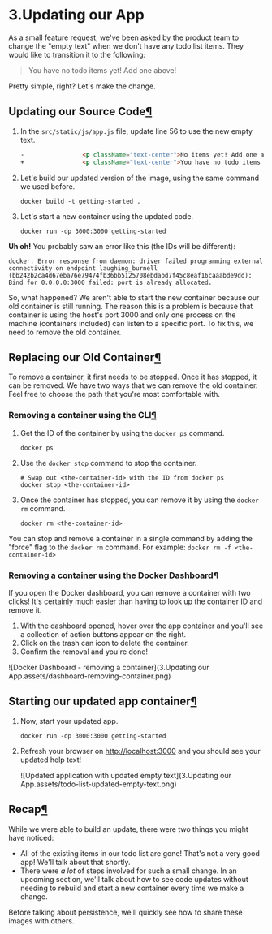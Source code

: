 # 3.Updating our App

As a small feature request, we've been asked by the product team to change the "empty text" when we don't have any todo list items. They would like to transition it to the following:

> You have no todo items yet! Add one above!

Pretty simple, right? Let's make the change.

## Updating our Source Code[¶](http://localhost/tutorial/updating-our-app/#updating-our-source-code)

1. In the `src/static/js/app.js` file, update line 56 to use the new empty text.

   ```html
   -                <p className="text-center">No items yet! Add one above!</p>
   +                <p className="text-center">You have no todo items yet! Add one above!</p>
   ```

2. Let's build our updated version of the image, using the same command we used before.

   ```shell
   docker build -t getting-started .
   ```

3. Let's start a new container using the updated code.

   ```shell
   docker run -dp 3000:3000 getting-started
   ```

**Uh oh!** You probably saw an error like this (the IDs will be different):

```
docker: Error response from daemon: driver failed programming external connectivity on endpoint laughing_burnell 
(bb242b2ca4d67eba76e79474fb36bb5125708ebdabd7f45c8eaf16caaabde9dd): Bind for 0.0.0.0:3000 failed: port is already allocated.
```

So, what happened? We aren't able to start the new container because our old container is still running. The reason this is a problem is because that container is using the host's port 3000 and only one process on the machine (containers included) can listen to a specific port. To fix this, we need to remove the old container.

## Replacing our Old Container[¶](http://localhost/tutorial/updating-our-app/#replacing-our-old-container)

To remove a container, it first needs to be stopped. Once it has stopped, it can be removed. We have two ways that we can remove the old container. Feel free to choose the path that you're most comfortable with.

### Removing a container using the CLI[¶](http://localhost/tutorial/updating-our-app/#removing-a-container-using-the-cli)

1. Get the ID of the container by using the `docker ps` command.

   ```
   docker ps
   ```

2. Use the `docker stop` command to stop the container.

   ```
   # Swap out <the-container-id> with the ID from docker ps
   docker stop <the-container-id>
   ```

3. Once the container has stopped, you can remove it by using the `docker rm` command.

   ```
   docker rm <the-container-id>
   ```

You can stop and remove a container in a single command by adding the "force" flag to the `docker rm` command. For example: `docker rm -f <the-container-id>`

### Removing a container using the Docker Dashboard[¶](http://localhost/tutorial/updating-our-app/#removing-a-container-using-the-docker-dashboard)

If you open the Docker dashboard, you can remove a container with two clicks! It's certainly much easier than having to look up the container ID and remove it.

1. With the dashboard opened, hover over the app container and you'll see a collection of action buttons appear on the right.
2. Click on the trash can icon to delete the container.
3. Confirm the removal and you're done!

![Docker Dashboard - removing a container](3.Updating our App.assets/dashboard-removing-container.png)

## Starting our updated app container[¶](http://localhost/tutorial/updating-our-app/#starting-our-updated-app-container)

1. Now, start your updated app.

   ```
   docker run -dp 3000:3000 getting-started
   ```

2. Refresh your browser on [http://localhost:3000](http://localhost:3000/) and you should see your updated help text!

   ![Updated application with updated empty text](3.Updating our App.assets/todo-list-updated-empty-text.png)

## Recap[¶](http://localhost/tutorial/updating-our-app/#recap)

While we were able to build an update, there were two things you might have noticed:

+ All of the existing items in our todo list are gone! That's not a very good app! We'll talk about that shortly.
+ There were *a lot* of steps involved for such a small change. In an upcoming section, we'll talk about how to see code updates without needing to rebuild and start a new container every time we make a change.

Before talking about persistence, we'll quickly see how to share these images with others.